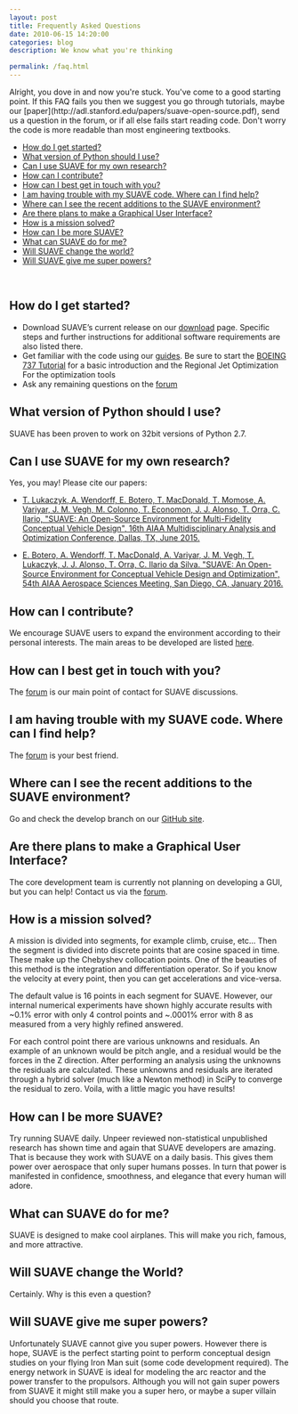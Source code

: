 ```yaml
---
layout: post
title: Frequently Asked Questions
date: 2010-06-15 14:20:00
categories: blog
description: We know what you're thinking

permalink: /faq.html
---
```

<link rel="stylesheet" href="//cdn.jsdelivr.net/highlight.js/8.6/styles/default.min.css">
<script src="//cdn.jsdelivr.net/highlight.js/8.6/highlight.min.js"></script>
<script>hljs.initHighlightingOnLoad();</script>
Alright, you dove in and now you're stuck. You've come to a good starting point. If this FAQ fails you then we suggest you go through tutorials, maybe our [paper](http://adl.stanford.edu/papers/suave-open-source.pdf), send us a question in the forum, or if all else fails start reading code. Don't worry the code is more readable than most engineering textbooks.

[comment]: <> (lowercase, no question marks for tags, total freedom in text)

 - [How do I get started?](#how-do-i-get-started)
 - [What version of Python should I use?](#what-version-of-python-should-i-use)
 - [Can I use SUAVE for my own research?](#can-i-use-suave-for-my-own-research)
 - [How can I contribute?](#how-can-i-contribute)
 - [How can I best get in touch with you?](#how-can-i-best-get-in-touch-with-you)
 - [I am having trouble with my SUAVE code. Where can I find help?](#i-am-having-trouble-with-my-suave-code-where-can-i-find-help)
 - [Where can I see the recent additions to the SUAVE environment?](#where-can-i-see-the-recent-additions-to-the-suave-environment)
 - [Are there plans to make a Graphical User Interface?](#are-there-plans-to-make-a-graphical-user-interface)
 - [How is a mission solved?](#how-is-a-mission-solved)
 - [How can I be more SUAVE?](#how-can-i-be-more-suave)
 - [What can SUAVE do for me?](#what-can-suave-do-for-me)
 - [Will SUAVE change the world?](#will-suave-change-the-world)
 - [Will SUAVE give me super powers?](#will-suave-give-me-super-powers)

<br>

## How do I get started?

* Download SUAVE’s current release on our [download](/download/) page. Specific steps and further instructions for additional software requirements are also listed there.* Get familiar with the code using our [guides](guides/). Be sure to start the [BOEING 737 Tutorial](/guides/boeing_737-800.html) for a basic introduction and the Regional Jet Optimization For the optimization tools* Ask any remaining questions on the [forum](/forum)
## What version of Python should I use?
SUAVE has been proven to work on 32bit versions of Python 2.7.## Can I use SUAVE for my own research?
Yes, you may! Please cite our papers:

- [T. Lukaczyk, A. Wendorff, E. Botero, T. MacDonald, T. Momose, A. Variyar, J. M. Vegh, M. Colonno, T. Economon, J. J. Alonso, T. Orra, C. Ilario, "SUAVE: An Open-Source Environment for Multi-Fidelity Conceptual Vehicle Design", 16th AIAA Multidisciplinary Analysis and Optimization Conference, Dallas, TX, June 2015.](http://adl.stanford.edu/papers/suave-open-source.pdf)

- [E. Botero, A. Wendorff, T. MacDonald, A. Variyar, J. M. Vegh, T. Lukaczyk, J. J. Alonso, T. Orra, C. Ilario da Silva. "SUAVE: An Open-Source Environment for Conceptual Vehicle Design and Optimization", 54th AIAA Aerospace Sciences Meeting, San Diego, CA, January 2016.](http://adl.stanford.edu/papers/suave-optimization.pdf)

## How can I contribute?
We encourage SUAVE users to expand the environment according to their personal interests.  The main areas to be developed are listed [here](/develop/#areas-of-development). 

## How can I best get in touch with you?
The [forum](/forum) is our main point of contact for SUAVE discussions. 

## I am having trouble with my SUAVE code. Where can I find help?
The [forum](/forum) is your best friend. 

## Where can I see the recent additions to the SUAVE environment?
Go and check the develop branch on our [GitHub site](https://github.com/suavecode/SUAVE).

## Are there plans to make a Graphical User Interface?
The core development team is currently not planning on developing a GUI, but you can help! Contact us via the [forum](/forum).

## How is a mission solved?

A mission is divided into segments, for example climb, cruise, etc…  Then the segment is divided into discrete points that are cosine spaced in time. These make up the Chebyshev collocation points. One of the beauties of this method is the integration and differentiation operator. So if you know the velocity at every point, then you can get accelerations and vice-versa.

The default value is 16 points in each segment for SUAVE. However, our internal numerical experiments have shown highly accurate results with ~0.1% error with only 4 control points and ~.0001% error with 8 as measured from a very highly refined answered.

For each control point there are various unknowns and residuals. An example of an unknown would be pitch angle, and a residual would be the forces in the Z direction. After performing an analysis using the unknowns the residuals are calculated. These unknowns and residuals are iterated through a hybrid solver (much like a Newton method) in SciPy to converge the residual to zero. Voila, with a little magic you have results!

## How can I be more SUAVE?
Try running SUAVE daily. Unpeer reviewed non-statistical unpublished research has shown time and again that SUAVE developers are amazing. That is because they work with SUAVE on a daily basis. This gives them power over aerospace that only super humans posses. In turn that power is manifested in confidence, smoothness, and elegance that every human will adore.

## What can SUAVE do for me?
SUAVE is designed to make cool airplanes. This will make you rich, famous, and more attractive.

## Will SUAVE change the World?
Certainly. Why is this even a question?

## Will SUAVE give me super powers?
Unfortunately SUAVE cannot give you super powers. However there is hope, SUAVE is the perfect starting point to perform conceptual design studies on your flying Iron Man suit (some code development required). The energy network in SUAVE is ideal for modeling the arc reactor and the power transfer to the propulsors. Although you will not gain super powers from SUAVE it might still make you a super hero, or maybe a super villain should you choose that route.